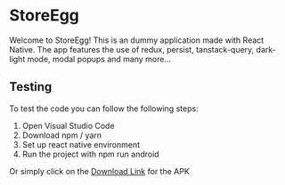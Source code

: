 # StoreEgg

Welcome to StoreEgg! This is an dummy application made with React Native. The app features the use of redux, persist, tanstack-query, dark-light mode, modal popups and many more...

## Testing

To test the code you can follow the following steps:
1. Open Visual Studio Code
2. Download npm / yarn
3. Set up react native environment 
4. Run the project with npm run android

Or simply click on the [Download Link](https://github.com/celi-07/StoreEgg/releases/download/Release/app-release.apk) for the APK
